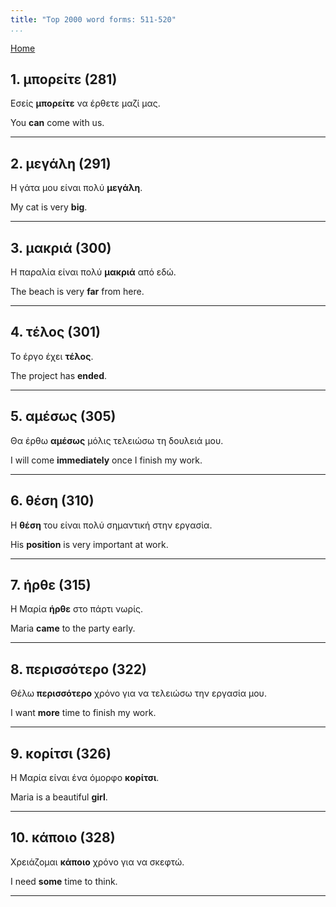 ```yaml
---
title: "Top 2000 word forms: 511-520"
...
```


[Home](./) 

## 1. μπορείτε (281)

Εσείς **μπορείτε** να έρθετε μαζί μας.

You **can** come with us.

---

## 2. μεγάλη (291)

Η γάτα μου είναι πολύ **μεγάλη**.  

My cat is very **big**.

---

## 3. μακριά (300)

Η παραλία είναι πολύ **μακριά** από εδώ.

The beach is very **far** from here.

---

## 4. τέλος (301)

Το έργο έχει **τέλος**.  

The project has **ended**.

---

## 5. αμέσως (305)

Θα έρθω **αμέσως** μόλις τελειώσω τη δουλειά μου.  

I will come **immediately** once I finish my work.

---

## 6. θέση (310)

Η **θέση** του είναι πολύ σημαντική στην εργασία.

His **position** is very important at work.

---

## 7. ήρθε (315)

Η Μαρία **ήρθε** στο πάρτι νωρίς.  

Maria **came** to the party early.

---

## 8. περισσότερο (322)

Θέλω **περισσότερο** χρόνο για να τελειώσω την εργασία μου.  

I want **more** time to finish my work.

---

## 9. κορίτσι (326)

Η Μαρία είναι ένα όμορφο **κορίτσι**.

Maria is a beautiful **girl**.

---

## 10. κάποιο (328)

Χρειάζομαι **κάποιο** χρόνο για να σκεφτώ.

I need **some** time to think.

---

